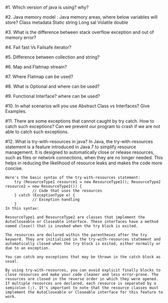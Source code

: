 #1. Which version of java is using? why?

#2. Java memory model : Java memory areas, where below variables will store?
    Class metadata
    Static string
    Long sal
    Volatile double

#3. What is the difference between stack overflow exception and out of memory error?

#4. Fail fast Vs Failsafe iterator?

#5. Difference between collection and string?

#6. Map and Flatmap stream?

#7. Where Flatmap can be used?

#8. What is Optional and where can be used?

#9. Functional Interface? where can be used?

#10. In what scenarios will you use Abstract Class vs Interfaces? Give Examples.

#11. There are some exceptions that cannot caught by try catch. How to catch such exceptions? Can we prevent our program to crash if we are not able to catch such exceptions.

#12. What is try-with-resources in java?
    In Java, the try-with-resources statement is a feature introduced in Java 7 to simplify resource management. It is designed to automatically close or release resources, such as files or network connections, when they are no longer needed. This helps in reducing the likelihood of resource leaks and makes the code more concise.
    
    Here's the basic syntax of the try-with-resources statement:
        try (ResourceType1 resource1 = new ResourceType1(); ResourceType2 resource2 = new ResourceType2()) {
                // Code that uses the resources
        } catch (ExceptionType e) {
                // Exception handling
        }
    In this syntax:
    
    ResourceType1 and ResourceType2 are classes that implement the AutoCloseable or Closeable interface. These interfaces have a method named close() that is invoked when the try block is exited.
    
    The resources are declared within the parentheses after the try keyword. They are initialized in the try-with-resources statement and automatically closed when the try block is exited, either normally or due to an exception.
    
    You can catch any exceptions that may be thrown in the catch block as usual.
    
    By using try-with-resources, you can avoid explicit finally blocks to close resources and make your code cleaner and less error-prone. The resources are closed in the reverse order in which they were opened. If multiple resources are declared, each resource is separated by a semicolon (;). It's important to note that the resource classes must implement the AutoCloseable or Closeable interface for this feature to work.



